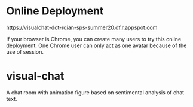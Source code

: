 # Online Deployment

https://visualchat-dot-rqian-sps-summer20.df.r.appspot.com

If your browser is Chrome, you can create many users to try this online deployment.
One Chrome user can only act as one avatar because of the use of session.


# visual-chat

A chat room with animation figure based on sentimental analysis of chat text.

